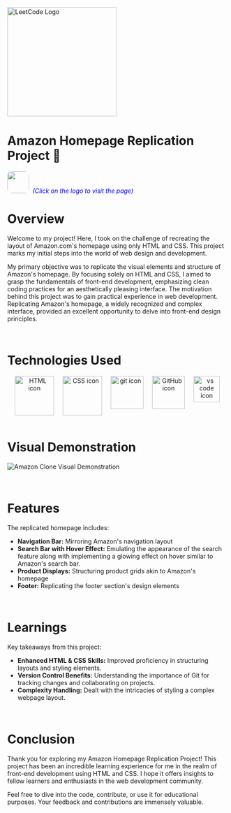 <img src="https://wallpapers.com/images/featured/amazon-npcp6jc782ixp9zs.jpg" alt="LeetCode Logo" height="250px">

# Amazon Homepage Replication Project 🛒

[<img src="https://www.shutterstock.com/image-vector/amazon-initial-logo-isolated-white-600nw-2272856739.jpg" width="50" height="50" style="border-radius: 10px;" target="_main">](https://harshilshrma.github.io/Amazon-Clone/) <span style="color:blue">&nbsp;_(Click on the logo to visit the page)_</span>

# Overview
Welcome to my project! Here, I took on the challenge of recreating the layout of Amazon.com's homepage using only HTML and CSS. This project marks my initial steps into the world of web design and development.

My primary objective was to replicate the visual elements and structure of Amazon's homepage. By focusing solely on HTML and CSS, I aimed to grasp the fundamentals of front-end development, emphasizing clean coding practices for an aesthetically pleasing interface. The motivation behind this project was to gain practical experience in web development. Replicating Amazon's homepage, a widely recognized and complex interface, provided an excellent opportunity to delve into front-end design principles.

<br>

# Technologies Used

<!-- Technologies Used -->
<div style="text-align: center;">
  <div style="display: flex; justify-content: center; gap: 20px;">
    <img src="https://user-images.githubusercontent.com/25181517/192158954-f88b5814-d510-4564-b285-dff7d6400dad.png" alt="HTML icon" height="90px" title="HTML">
    <img src="https://user-images.githubusercontent.com/25181517/183898674-75a4a1b1-f960-4ea9-abcb-637170a00a75.png" alt="CSS icon" height="90px" title="CSS">
    <img src="https://user-images.githubusercontent.com/25181517/192108372-f71d70ac-7ae6-4c0d-8395-51d8870c2ef0.png" alt="git icon" height="75px" title="Git">
    <img src="https://user-images.githubusercontent.com/25181517/192108374-8da61ba1-99ec-41d7-80b8-fb2f7c0a4948.png" alt="GitHub icon" height="75px" title="GitHub">
    <img src="https://user-images.githubusercontent.com/25181517/192108891-d86b6220-e232-423a-bf5f-90903e6887c3.png" alt="vs code icon" height="60px" title="Microsoft Visual Studio">
  </div>
</div>

<br>

# Visual Demonstration
![Amazon Clone Visual Demonstration](https://i.imgur.com/4yzidtD.gif)

<br>

# Features
The replicated homepage includes:

<ul>
    <li><strong>Navigation Bar:</strong> Mirroring Amazon's navigation layout</li>
    <li><strong>Search Bar with Hover Effect:</strong> Emulating the appearance of the search feature along with implementing a glowing effect on hover similar to Amazon's search bar.</li>
    <li><strong>Product Displays:</strong> Structuring product grids akin to Amazon's homepage</li>
    <li><strong>Footer:</strong> Replicating the footer section's design elements</li>
</ul>


<br>

# Learnings
Key takeaways from this project:

<ul>
    <li><strong>Enhanced HTML & CSS Skills:</strong> Improved proficiency in structuring layouts and styling elements.</li>
    <li><strong>Version Control Benefits:</strong> Understanding the importance of Git for tracking changes and collaborating on projects.</li>
    <li><strong>Complexity Handling:</strong> Dealt with the intricacies of styling a complex webpage layout.</li>
</ul>

<br>

# Conclusion

Thank you for exploring my Amazon Homepage Replication Project! This project has been an incredible learning experience for me in the realm of front-end development using HTML and CSS. I hope it offers insights to fellow learners and enthusiasts in the web development community.

Feel free to dive into the code, contribute, or use it for educational purposes. Your feedback and contributions are immensely valuable.

<br>

